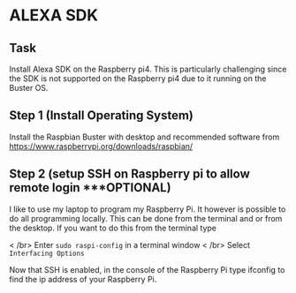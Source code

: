 # ALEXA SDK #

## Task
Install Alexa SDK on the Raspberry pi4.  This is particularly challenging since the 
SDK is not supported on the Raspberry pi4 due to it running on the Buster OS.

## Step 1 (Install Operating System)
Install the Raspbian Buster with desktop and recommended software from 
https://www.raspberrypi.org/downloads/raspbian/

## Step 2 (setup SSH on Raspberry pi to allow remote login ***OPTIONAL)
I like to use my laptop to program my Raspberry Pi.  It however is possible to 
do all programming locally.  This can be done from the terminal and or from the desktop.  If you want to do this from the terminal type

< /br>
Enter `sudo raspi-config` in a terminal window
< /br>
Select `Interfacing Options`

Now that SSH is enabled, in the console of the Raspberry Pi type ifconfig to find the ip address of your Raspberry Pi.


